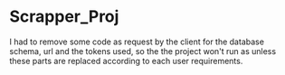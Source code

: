 # Scrapper_Proj
I had to remove some code as request by the client for the database schema, url and the tokens used, so the the project won't run as unless these parts are replaced according to each user requirements.
